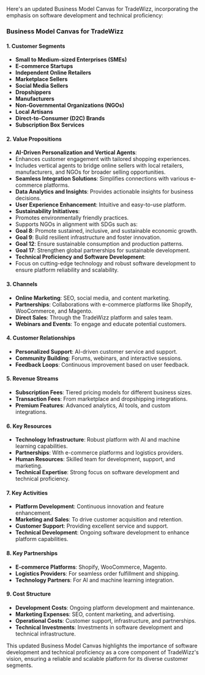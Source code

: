 Here's an updated Business Model Canvas for TradeWizz, incorporating the
emphasis on software development and technical proficiency:

### Business Model Canvas for TradeWizz

#### 1. **Customer Segments**

- **Small to Medium-sized Enterprises (SMEs)**
- **E-commerce Startups**
- **Independent Online Retailers**
- **Marketplace Sellers**
- **Social Media Sellers**
- **Dropshippers**
- **Manufacturers**
- **Non-Governmental Organizations (NGOs)**
- **Local Artisans**
- **Direct-to-Consumer (D2C) Brands**
- **Subscription Box Services**

#### 2. **Value Propositions**

- **AI-Driven Personalization and Vertical Agents**:
- Enhances customer engagement with tailored shopping experiences.
- Includes vertical agents to bridge online sellers with local retailers,
  manufacturers, and NGOs for broader selling opportunities.
- **Seamless Integration Solutions**: Simplifies connections with various
  e-commerce platforms.
- **Data Analytics and Insights**: Provides actionable insights for business
  decisions.
- **User Experience Enhancement**: Intuitive and easy-to-use platform.
- **Sustainability Initiatives**:
- Promotes environmentally friendly practices.
- Supports NGOs in alignment with SDGs such as:
- **Goal 8**: Promote sustained, inclusive, and sustainable economic growth.
- **Goal 9**: Build resilient infrastructure and foster innovation.
- **Goal 12**: Ensure sustainable consumption and production patterns.
- **Goal 17**: Strengthen global partnerships for sustainable development.
- **Technical Proficiency and Software Development**:
- Focus on cutting-edge technology and robust software development to ensure
  platform reliability and scalability.

#### 3. **Channels**

- **Online Marketing**: SEO, social media, and content marketing.
- **Partnerships**: Collaborations with e-commerce platforms like Shopify,
  WooCommerce, and Magento.
- **Direct Sales**: Through the TradeWizz platform and sales team.
- **Webinars and Events**: To engage and educate potential customers.

#### 4. **Customer Relationships**

- **Personalized Support**: AI-driven customer service and support.
- **Community Building**: Forums, webinars, and interactive sessions.
- **Feedback Loops**: Continuous improvement based on user feedback.

#### 5. **Revenue Streams**

- **Subscription Fees**: Tiered pricing models for different business sizes.
- **Transaction Fees**: From marketplace and dropshipping integrations.
- **Premium Features**: Advanced analytics, AI tools, and custom integrations.

#### 6. **Key Resources**

- **Technology Infrastructure**: Robust platform with AI and machine learning
  capabilities.
- **Partnerships**: With e-commerce platforms and logistics providers.
- **Human Resources**: Skilled team for development, support, and marketing.
- **Technical Expertise**: Strong focus on software development and technical
  proficiency.

#### 7. **Key Activities**

- **Platform Development**: Continuous innovation and feature enhancement.
- **Marketing and Sales**: To drive customer acquisition and retention.
- **Customer Support**: Providing excellent service and support.
- **Technical Development**: Ongoing software development to enhance platform
  capabilities.

#### 8. **Key Partnerships**

- **E-commerce Platforms**: Shopify, WooCommerce, Magento.
- **Logistics Providers**: For seamless order fulfillment and shipping.
- **Technology Partners**: For AI and machine learning integration.

#### 9. **Cost Structure**

- **Development Costs**: Ongoing platform development and maintenance.
- **Marketing Expenses**: SEO, content marketing, and advertising.
- **Operational Costs**: Customer support, infrastructure, and partnerships.
- **Technical Investments**: Investments in software development and technical
  infrastructure.

This updated Business Model Canvas highlights the importance of software
development and technical proficiency as a core component of TradeWizz's vision,
ensuring a reliable and scalable platform for its diverse customer segments.

